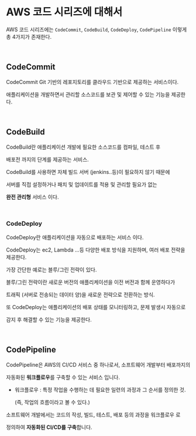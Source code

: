 # **AWS 코드 시리즈에 대해서** 

AWS 코드 시리즈에는 `CodeCommit`, `CodeBuild`, `CodeDeploy`, `CodePipeline` 이렇게 총 4가지가 존재한다.

<br>

## **CodeCommit**

CodeCommit Git 기반의 레포지토리를 클라우드 기반으로 제공하는 서비스이다.

애플리케이션을 개발하면서 관리할 소스코드를 보관 및 제어할 수 있는 기능을 제공한다.

<br>

## **CodeBuild**

CodeBuild란 애플리케이션 개발에 필요한 소스코드를 컴파일, 테스트 후 

배포전 까지의 단계를 제공하는 서비스.

CodeBuild를 사용하면 자체 빌드 서버 (jenkins..등)이 필요하지 않기 때문에 

서버를 직접 설정하거나 패치 및 업데이트를 적용 및 관리할 필요가 없는 

**완전 관리형** 서비스 이다.

<br>

### **CodeDeploy**

CodeDeploy란 애플리케이션을 자동으로 배포하는 서비스 이다.

CodeDeploy는 ec2, Lambda …등 다양한 배포 방식을 지원하며, 여러 배포 전략을 제공한다.

가장 간단한 예로는 블루/그린 전략이 있다.

블루/그린 전략이란 새로운 버전의 애플리케이션을 이전 버전과 함께 운영하다가 

트래픽 (서버로 전송되는 데이터 양)을 새로운 전략으로 전환하는 방식.

또 CodeDeploy는 애플리케이션의 배포 상태를 모니터링하고, 문제 발생시 자동으로 

감지 후 해결할 수 있는 기능을 제공한다.

<br> 

## **CodePipeline**

CodePipeline은 AWS의 CI/CD 서비스 중 하나로서, 소프트웨어 개발부터 배포까지의

자동화된 **워크플로우**를 구축할 수 있는 서비스 입니다.

- 워크플로우 :  특정 작업을 수행하는 데 필요한 일련의 과정과 그 순서를 정의한 것.
    
    (즉, 작업의 흐름이라고 볼 수 있다.)
    

소프트웨어 개발에서는 코드의 작성, 빌드, 테스트, 배포 등의 과정을 워크플로우 로 

정의하여 **자동화된 CI/CD를 구축**합니다.